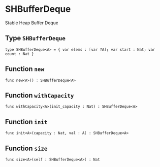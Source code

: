 # SHBufferDeque
Stable Heap Buffer Deque

## Type `SHBufferDeque`
``` motoko no-repl
type SHBufferDeque<A> = { var elems : [var ?A]; var start : Nat; var count : Nat }
```


## Function `new`
``` motoko no-repl
func new<A>() : SHBufferDeque<A>
```


## Function `withCapacity`
``` motoko no-repl
func withCapacity<A>(init_capacity : Nat) : SHBufferDeque<A>
```


## Function `init`
``` motoko no-repl
func init<A>(capacity : Nat, val : A) : SHBufferDeque<A>
```


## Function `size`
``` motoko no-repl
func size<A>(self : SHBufferDeque<A>) : Nat
```

